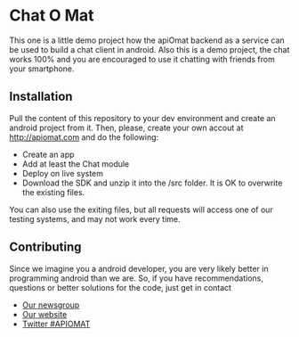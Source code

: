Chat O Mat
=============

This one is a little demo project how the apiOmat backend as a service can be used to build a chat client in android.
Also this is a demo project, the chat works 100% and you are encouraged to use it chatting with friends from your smartphone.


Installation
------------

Pull the content of this repository to your dev environment and create an android project from it. Then, please, create your
own accout at http://apiomat.com and do the following:
* Create an app
* Add at least the Chat module
* Deploy on live system 
* Download the SDK and unzip it into the /src folder. It is OK to overwrite the existing files.

You can also use the exiting files, but all requests will access one of our testing systems, and may not work every time. 

Contributing
------------

Since we imagine you a android developer, you are very likely better in programming android than we are. So, if you have recommendations, 
questions or better solutions for the code, just get in contact 

* [Our newsgroup](https://groups.google.com/group/api-o-mat-newsletter/subscribe)
* [Our website](http://apiomat.com)
* [Twitter #APIOMAT](http://twitter.com/apiomat)


